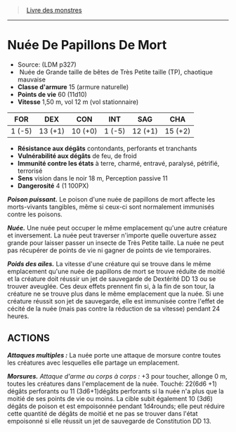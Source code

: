 ﻿> [Livre des monstres](tome_of_beasts.md)

---

# Nuée De Papillons De Mort

- Source: (LDM p327)
-  Nuée de Grande taille de bêtes de Très Petite taille (TP), chaotique mauvaise
- **Classe d'armure** 15 (armure naturelle)
- **Points de vie** 60 (11d10)
- **Vitesse** 1,50 m, vol 12 m (vol stationnaire)

|FOR|DEX|CON|INT|SAG|CHA|
|---|---|---|---|---|---|
|1 (-5)|13 (+1)|10 (+0)|1 (-5)|12 (+1)|15 (+2)|

- **Résistance aux dégâts** contondants, perforants et tranchants
- **Vulnérabilité aux dégâts** de feu, de froid
- **Immunité contre les états** à terre, charmé, entravé, paralysé, pétrifié, terrorisé
- **Sens** vision dans le noir 18 m, Perception passive 11
- **Dangerosité** 4 (1 100PX)

**_Poison puissant._** Le poison d'une nuée de papillons de mort affecte les morts-vivants tangibles, même si ceux-ci sont normalement immunisés contre les poisons.

**_Nuée._** Une nuée peut occuper le même emplacement qu'une autre créature et inversement. La nuée peut traverser n'importe quelle ouverture assez grande pour laisser passer un insecte de Très Petite taille. La nuée ne peut pas récupérer de points de vie ni gagner de points de vie temporaires.

**_Poids des ailes._** La vitesse d'une créature qui se trouve dans le même emplacement qu'une nuée de papillons de mort se trouve réduite de moitié et la créature doit réussir un jet de sauvegarde de Dextérité DD 13 ou se trouver aveuglée. Ces deux effets prennent fin si, à la fin de son tour, la créature ne se trouve plus dans le même emplacement que la nuée. Si une créature réussit son jet de sauvegarde, elle est immunisée contre l'effet de cécité de la nuée (mais pas contre la réduction de sa vitesse) pendant 24 heures.

## ACTIONS

**_Attaques multiples :_** La nuée porte une attaque de morsure contre toutes les créatures avec lesquelles elle partage un emplacement.

**_Morsures._** _Attaque d'arme au corps à corps :_ +3 pour toucher, allonge 0 m, toutes les créatures dans l'emplacement de la nuée. Touché: 22(6d6 +1) dégâts perforants ou 11 (3d6+1)dégâts perforants si la nuée n'a plus que la moitié de ses points de vie ou moins. La cible subit également 10 (3d6) dégâts de poison et est empoisonnée pendant 1d4rounds; elle peut réduire cette quantité de dégâts de moitié et ne pas se trouver dans l'état empoisonné si elle réussit un jet de sauvegarde de Constitution DD 13.


